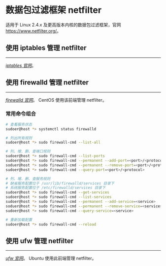 # 数据包过滤框架 netfilter

适用于 Linux 2.4.x 及更高版本内核的数据包过滤框架，官网 <https://www.netfilter.org/>。

## 使用 iptables 管理 netfilter
---

[*iptables 官网*](https://www.netfilter.org/projects/iptables/index.html)。

## 使用 firewalld 管理 netfilter
---

[*firewalld 官网*](https://firewalld.org/)。
CentOS 使用该前端管理 netfilter。

### 常用命令组合

```sh
# 查看服务状态
sudoer@host *> systemctl status firewalld

# 列出所有规则
sudoer@host *> sudo firewall-cmd --list-all

# 列、增、删、查端口规则
sudoer@host *> sudo firewall-cmd --list-ports
sudoer@host *> sudo firewall-cmd --permanent --add-port=<port>/<protocol>
soduer@host *> sudo firewall-cmd --permanent --remove-port=<port>/<protocol>
sudoer@host *> sudo firewall-cmd --query-port=<port>/<protocol>

# 列、增、删、查服务规则
# 缺省服务配置位于 /usr/lib/firewalld/services 目录下
# 系统服务配置位于 /etc/firewalld/services 目录下
sudoer@host *> sudo firewall-cmd --get-services
sudoer@host *> sudo firewall-cmd --list-services
sudoer@host *> sudo firewall-cmd --permanent --add-service=<service>
soduer@host *> sudo firewall-cmd --permanent --remove-service=<service>
sudoer@host *> sudo firewall-cmd --query-service=<service>

# 重新加载配置
sudoer@host *> sudo firewall-cmd --reload
```

## 使用 ufw 管理 netfilter
---

[*ufw 官网*](https://wiki.ubuntu.com/UncomplicatedFirewall)。
Ubuntu 使用此前端管理 netfilter。
